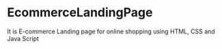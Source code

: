 # EcommerceLandingPage
It is E-commerce Landing page for online shopping using HTML, CSS and Java Script

